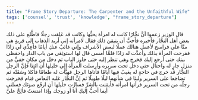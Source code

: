 ```yaml
---
title: "Frame Story Departure: The Carpenter and the Unfaithful Wife"
tags: ['counsel', 'trust', 'knowledge', "frame_story_departure"]
---
```


 قال الوزير زعموا أنَّ نجَّارًا كانت له امرأة يحبُّها وكانت قد عَلِقت رجلًا فاطَّلع على ذلك بعض أهل النجَّار فأخبره فأحبَّ أن يتيقن ذلك فقال لامرأته إني أريد الذهاب إلى قريةٍ هي منَّا على فراسخ لأعمل هنالك عملًا لبعض الأشراف وإني غائبٌ عنكِ أيامًا فأعِدِّي لي زادًا ففرحت المرأة بذلك وأعدَّت له زادًا فلمَّا أمسى قال لها استوثِقي من باب الدار واحفظي بيتك حتى أرجع إليك فخرج وهي تنظر إليه حتى جاوز الباب ثم دخل من مكانٍ خفيٍّ من منزل جارٍ له واحتال حتى دخل تحت سريره وأرسلت المرأة إلى خليلها أن ائتِنا فإنَّ الرجل النجَّار قد خرج في حاجةٍ له يغيبُ فيها أيامًا فأتاها الرجل فهيَّأت له طعامًا فأكلا وسَقَتْه ثم تضاجعا على السرير ولبثا في شأنهما ليلًا طويلًا ثم إنَّ النجَّار غلبه النعاس فنام فخرجت رجلُه من تحت السرير فرأتها امرأته فأيقنت بالشرِّ فسارَّت خليلها أنِ ارفَع صوتَك فسلني أيما أحبُّ إليكِ أنا أو زوجك وإذا امتنعتُ فألِحَّ عليَّ
